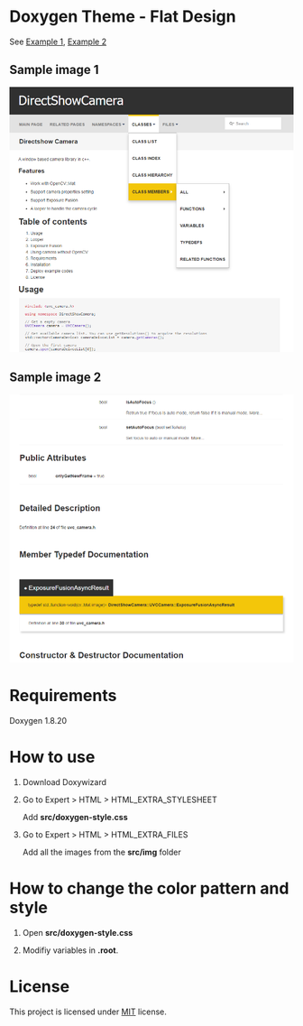 # Doxygen Theme - Flat Design

See [Example 1](http://kcwongjoe.code.com/directshow_camera/index.html), [Example 2](http://kcwongjoe.code.com/serial_port/index.html)

## Sample image 1

![](img/sample1.png)

## Sample image 2

![](img/sample2.png)

# Requirements

Doxygen 1.8.20

# How to use

1.  Download Doxywizard
2.  Go to Expert > HTML > HTML_EXTRA_STYLESHEET

    Add **src/doxygen-style.css**

3.  Go to Expert > HTML > HTML_EXTRA_FILES

    Add all the images from the **src/img** folder

# How to change the color pattern and style

1. Open **src/doxygen-style.css**

2. Modifiy variables in **.root**.

# License
This project is licensed under [MIT](LICENSE) license.